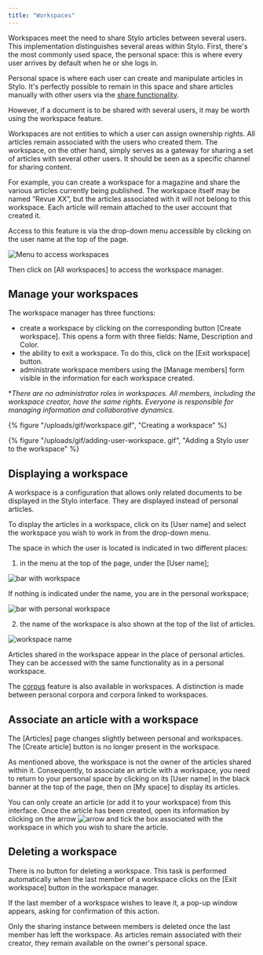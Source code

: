 ```yaml
---
title: "Workspaces"
---
```


Workspaces meet the need to share Stylo articles between several users.
This implementation distinguishes several areas within Stylo.
First, there's the most commonly used space, the personal space: this is where every user arrives by default when he or she logs in.

Personal space is where each user can create and manipulate articles in Stylo.
It's perfectly possible to remain in this space and share articles manually with other users via the [share functionality](/en/myarticles/#share-an-article).

However, if a document is to be shared with several users, it may be worth using the workspace feature.

Workspaces are not entities to which a user can assign ownership rights.
All articles remain associated with the users who created them.
The workspace, on the other hand, simply serves as a gateway for sharing a set of articles with several other users.
It should be seen as a specific channel for sharing content.

For example, you can create a workspace for a magazine and share the various articles currently being published.
The workspace itself may be named “Revue XX”, but the articles associated with it will not belong to this workspace.
Each article will remain attached to the user account that created it.

Access to this feature is via the drop-down menu accessible by clicking on the user name at the top of the page.

![Menu to access workspaces](/uploads/images/refonte_doc/ANG/MenuWorkspace_ANG.png)

Then click on \[All workspaces\] to access the workspace manager.

## Manage your workspaces

The workspace manager has three functions:

- create a workspace by clicking on the corresponding button \[Create workspace]. This opens a form with three fields: Name, Description and Color.
- the ability to exit a workspace. To do this, click on the \[Exit workspace] button.
- administrate workspace members using the \[Manage members] form visible in the information for each workspace created.

**There are no administrator roles in workspaces. All members, including the workspace creator, have the same rights. Everyone is responsible for managing information and collaborative dynamics.*

</alert-block>

{% figure "/uploads/gif/workspace.gif", "Creating a workspace" %}

{% figure "/uploads/gif/adding-user-workspace. gif", "Adding a Stylo user to the workspace" %}

## Displaying a workspace

A workspace is a configuration that allows only related documents to be displayed in the Stylo interface.
They are displayed instead of personal articles.

To display the articles in a workspace, click on its [User name] and select the workspace you wish to work in from the drop-down menu.

The space in which the user is located is indicated in two different places:

1. in the menu at the top of the page, under the [User name];

![bar with workspace](/uploads/images/refonte_doc/ANG/BarreWorkspace_ANG.png)

If nothing is indicated under the name, you are in the personal workspace;

![bar with personal workspace](/uploads/images/refonte_doc/ANG/Workspace_ANG.png)

2. the name of the workspace is also shown at the top of the list of articles.

![workspace name](/uploads/images/refonte_doc/ANG/Art_Workspace_ANG.png)

Articles shared in the workspace appear in the place of personal articles.
They can be accessed with the same functionality as in a personal workspace.

The [corpus](/en/corpus) feature is also available in workspaces.
A distinction is made between personal corpora and corpora linked to workspaces.

## Associate an article with a workspace

The \[Articles\] page changes slightly between personal and workspaces.
The \[Create article\] button is no longer present in the workspace.

As mentioned above, the workspace is not the owner of the articles shared within it.
Consequently, to associate an article with a workspace, you need to return to your personal space by clicking on its \[User name] in the black banner at the top of the page, then on \[My space] to display its articles.

You can only create an article (or add it to your workspace) from this interface.
Once the article has been created, open its information by clicking on the arrow ![arrow](uploads/images/refonte_doc/Chevron.png) and tick the box associated with the workspace in which you wish to share the article.

## Deleting a workspace

There is no button for deleting a workspace.
This task is performed automatically when the last member of a workspace clicks on the \[Exit workspace] button in the workspace manager.

If the last member of a workspace wishes to leave it, a pop-up window appears, asking for confirmation of this action.

Only the sharing instance between members is deleted once the last member has left the workspace.
As articles remain associated with their creator, they remain available on the owner's personal space.
